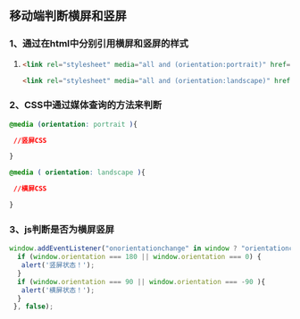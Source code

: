 ## 移动端判断横屏和竖屏

### 1、通过在html中分别引用横屏和竖屏的样式

1. ```html
   <link rel="stylesheet" media="all and (orientation:portrait)" href="portrait.css" rel="external nofollow" > //引用竖屏的CSS
   
   <link rel="stylesheet" media="all and (orientation:landscape)" href="landscape.css" rel="external nofollow" > //引用横屏的CSS
   ```

   

### 2、CSS中通过媒体查询的方法来判断

```css
@media (orientation: portrait ){

 //竖屏CSS 

}

@media ( orientation: landscape ){

 //横屏CSS 

}
```

### 3、js判断是否为横屏竖屏

```javascript
window.addEventListener("onorientationchange" in window ? "orientationchange" : "resize", function() {
  if (window.orientation === 180 || window.orientation === 0) { 
   alert('竖屏状态！');
  } 
  if (window.orientation === 90 || window.orientation === -90 ){ 
   alert('横屏状态！');
  } 
 }, false);
```

